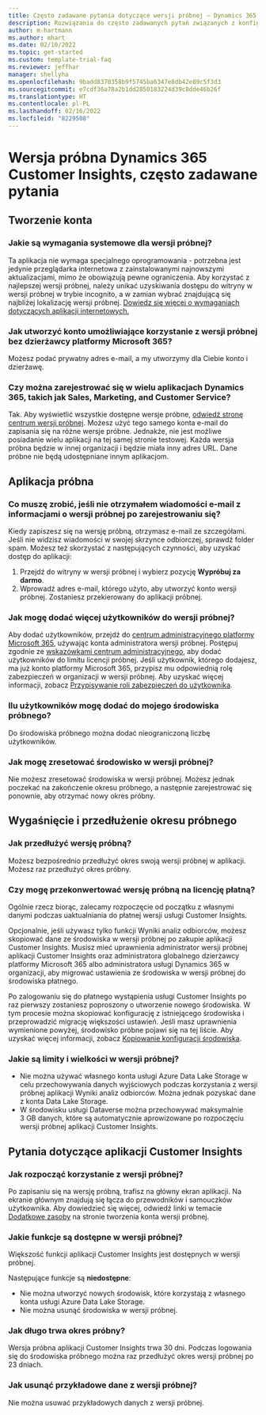 ```yaml
---
title: Często zadawane pytania dotyczące wersji próbnej — Dynamics 365 Customer Insights
description: Rozwiązania do często zadawanych pytań związanych z konfiguracją wersji próbnej aplikacji Customer Insights i zarządzaniem nią. Dowiedz się, jak rozwiązywać problemy specyficzne dla platformy i aplikacji.
author: m-hartmann
ms.author: mhart
ms.date: 02/10/2022
ms.topic: get-started
ms.custom: template-trial-faq
ms.reviewer: jeffhar
manager: shellyha
ms.openlocfilehash: 9badd8370358b9f5745ba6347e8db42e89c5f3d3
ms.sourcegitcommit: e7cdf36a78a2b1dd2850183224d39c8dde46b26f
ms.translationtype: HT
ms.contentlocale: pl-PL
ms.lasthandoff: 02/16/2022
ms.locfileid: "8229508"
---
```

# <a name="dynamics-365-customer-insights-trial-faq"></a>Wersja próbna Dynamics 365 Customer Insights, często zadawane pytania

## <a name="sign-up"></a>Tworzenie konta

### <a name="what-are-the-system-requirements-for-the-trial"></a>Jakie są wymagania systemowe dla wersji próbnej?

Ta aplikacja nie wymaga specjalnego oprogramowania - potrzebna jest jedynie przeglądarka internetowa z zainstalowanymi najnowszymi aktualizacjami, mimo że obowiązują pewne ograniczenia. Aby korzystać z najlepszej wersji próbnej, należy unikać uzyskiwania dostępu do witryny w wersji próbnej w trybie incognito, a w zamian wybrać znajdującą się najbliżej lokalizację wersji próbnej. [Dowiedz się więcej o wymaganiach dotyczących aplikacji internetowych.](/power-platform/admin/web-application-requirements)

### <a name="how-do-i-sign-up-for-the-trial-without-a-microsoft-365-tenant"></a>Jak utworzyć konto umożliwiające korzystanie z wersji próbnej bez dzierżawcy platformy Microsoft 365?

Możesz podać prywatny adres e-mail, a my utworzymy dla Ciebie konto i dzierżawę.

### <a name="can-i-sign-up-for-multiple-dynamics-365-apps-such-as-sales-marketing-and-customer-service"></a>Czy można zarejestrować się w wielu aplikacjach Dynamics 365, takich jak Sales, Marketing, and Customer Service?

Tak. Aby wyświetlić wszystkie dostępne wersje próbne, [odwiedź stronę centrum wersji próbnej](https://dynamics.microsoft.com/dynamics-365-free-trial). Możesz użyć tego samego konta e-mail do zapisania się na różne wersje próbne. Jednakże, nie jest możliwe posiadanie wielu aplikacji na tej samej stronie testowej. Każda wersja próbna będzie w innej organizacji i będzie miała inny adres URL. Dane próbne nie będą udostępniane innym aplikacjom.

## <a name="trial-app"></a>Aplikacja próbna

### <a name="i-didnt-receive-the-trial-details-email-after-signing-up-what-should-i-do"></a>Co muszę zrobić, jeśli nie otrzymałem wiadomości e-mail z informacjami o wersji próbnej po zarejestrowaniu się?

Kiedy zapiszesz się na wersję próbną, otrzymasz e-mail ze szczegółami. Jeśli nie widzisz wiadomości w swojej skrzynce odbiorczej, sprawdź folder spam. Możesz też skorzystać z następujących czynności, aby uzyskać dostęp do aplikacji:

1. Przejdź do witryny w wersji próbnej i wybierz pozycję **Wypróbuj za darmo**.
1. Wprowadź adres e-mail, którego użyto, aby utworzyć konto wersji próbnej. Zostaniesz przekierowany do aplikacji próbnej.

### <a name="how-do-i-add-more-users-to-a-trial"></a>Jak mogę dodać więcej użytkowników do wersji próbnej?

Aby dodać użytkowników, przejdź do [centrum administracyjnego platformy Microsoft 365](https://admin.microsoft.com), używając konta administratora wersji próbnej. Postępuj zgodnie ze [wskazówkami centrum administracyjnego](/microsoft-365/admin/add-users/add-users), aby dodać użytkowników do limitu licencji próbnej. Jeśli użytkownik, którego dodajesz, ma już konto platformy Microsoft 365, przypisz mu odpowiednią rolę zabezpieczeń w organizacji w wersji próbnej. Aby uzyskać więcej informacji, zobacz [Przypisywanie roli zabezpieczeń do użytkownika](/power-platform/admin/create-users-assign-online-security-roles#assign-a-security-role-to-a-user).

### <a name="how-many-users-can-i-add-to-my-trial-environment"></a>Ilu użytkowników mogę dodać do mojego środowiska próbnego?

Do środowiska próbnego można dodać nieograniczoną liczbę użytkowników.

### <a name="how-do-i-reset-the-trial-environment"></a>Jak mogę zresetować środowisko w wersji próbnej?

Nie możesz zresetować środowiska w wersji próbnej. Możesz jednak poczekać na zakończenie okresu próbnego, a następnie zarejestrować się ponownie, aby otrzymać nowy okres próbny.

## <a name="trial-expiration-and-extension"></a>Wygaśnięcie i przedłużenie okresu próbnego

### <a name="how-do-i-extend-the-trial"></a>Jak przedłużyć wersję próbną?

Możesz bezpośrednio przedłużyć okres swoją wersji próbnej w aplikacji. Możesz raz przedłużyć okres próbny.

### <a name="can-i-convert-the-trial-to-a-paid-license"></a>Czy mogę przekonwertować wersję próbną na licencję płatną?

Ogólnie rzecz biorąc, zalecamy rozpoczęcie od początku z własnymi danymi podczas uaktualniania do płatnej wersji usługi Customer Insights. 

Opcjonalnie, jeśli używasz tylko funkcji Wyniki analiz odbiorców, możesz skopiować dane ze środowiska w wersji próbnej po zakupie aplikacji Customer Insights. Musisz mieć uprawnienia administrator wersji próbnej aplikacji Customer Insights oraz administratora globalnego dzierżawcy platformy Microsoft 365 albo administratora usługi Dynamics 365 w organizacji, aby migrować ustawienia ze środowiska w wersji próbnej do środowiska płatnego. 

Po zalogowaniu się do płatnego wystąpienia usługi Customer Insights po raz pierwszy zostaniesz poproszony o utworzenie nowego środowiska. W tym procesie można skopiować konfigurację z istniejącego środowiska i przeprowadzić migrację większości ustawień. Jeśli masz uprawnienia wymienione powyżej, środowisko próbne pojawi się na tej liście. Aby uzyskać więcej informacji, zobacz [Kopiowanie konfiguracji środowiska](audience-insights/manage-environments.md#copy-the-environment-configuration).

### <a name="what-are-the-trial-limits-and-quotas"></a>Jakie są limity i wielkości w wersji próbnej?

- Nie można używać własnego konta usługi Azure Data Lake Storage w celu przechowywania danych wyjściowych podczas korzystania z wersji próbnej aplikacji Wyniki analiz odbiorców. Można jednak pozyskać dane z konta Data Lake Storage.
- W środowisku usługi Dataverse można przechowywać maksymalnie 3 GB danych, które są automatycznie aprowizowane po rozpoczęciu wersji próbnej aplikacji Customer Insights.

## <a name="customer-insights-specific-questions"></a>Pytania dotyczące aplikacji Customer Insights

### <a name="how-do-i-start-using-the-trial"></a>Jak rozpocząć korzystanie z wersji próbnej?

Po zapisaniu się na wersję próbną, trafisz na główny ekran aplikacji. Na ekranie głównym znajdują się łącza do przewodników i samouczków użytkownika. Aby dowiedzieć się więcej, odwiedź linki w temacie [Dodatkowe zasoby](trial-signup.md#additional-resources) na stronie tworzenia konta wersji próbnej.

### <a name="what-features-are-available-in-the-trial"></a>Jakie funkcje są dostępne w wersji próbnej?

Większość funkcji aplikacji Customer Insights jest dostępnych w wersji próbnej.

Następujące funkcje są **niedostępne**: 
- Nie można utworzyć nowych środowisk, które korzystają z własnego konta usługi Azure Data Lake Storage.
- Nie można usunąć środowiska w wersji próbnej. 

### <a name="how-long-does-the-trial-last"></a>Jak długo trwa okres próbny?

Wersja próbna aplikacji Customer Insights trwa 30 dni. Podczas logowania się do środowiska próbnego można raz przedłużyć okres wersji próbnej po 23 dniach.

### <a name="how-do-i-remove-sample-data-from-the-trial"></a>Jak usunąć przykładowe dane z wersji próbnej?

Nie można usuwać przykładowych danych z wersji próbnej.
